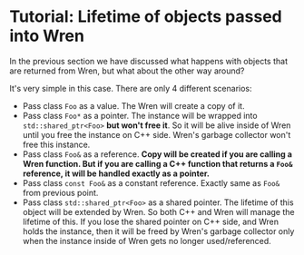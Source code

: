 # Tutorial: Lifetime of objects passed into Wren 

In the previous section we have discussed what happens with objects that are returned from Wren, but what about the other way around?

It's very simple in this case. There are only 4 different scenarios:

* Pass class `Foo` as a value. The Wren will create a copy of it. 
* Pass class `Foo*` as a pointer. The instance will be wrapped into `std::shared_ptr<Foo>` **but won't free it**. So it will be alive inside of Wren until you free the instance on C++ side. Wren's garbage collector won't free this instance.
* Pass class `Foo&` as a reference. **Copy will be created if you are calling a Wren function. But if you are calling a C++ function that returns a `Foo&` reference, it will be handled exactly as a pointer.**
* Pass class `const Foo&` as a constant reference. Exactly same as `Foo&` from previous point.
* Pass class `std::shared_ptr<Foo>` as a shared pointer. The lifetime of this object will be extended by Wren. So both C++ and Wren will manage the lifetime of this. If you lose the shared pointer on C++ side, and Wren holds the instance, then it will be freed by Wren's garbage collector only when the instance inside of Wren gets no longer used/referenced.
